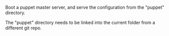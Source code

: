 Boot a puppet master server, and serve the configuration from the "puppet" directory.

The "puppet" directory needs to be linked into the current folder from a different git repo.
